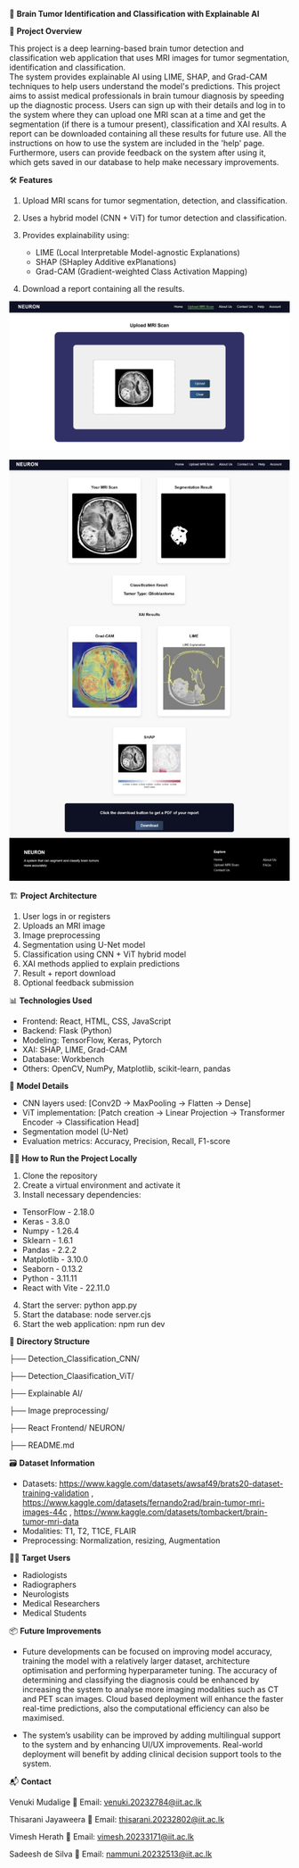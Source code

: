 🧠 **Brain Tumor Identification and Classification with Explainable AI** 

📌 **Project Overview** 

This project is a deep learning-based brain tumor detection and classification web application that uses MRI images for tumor segmentation, identification and classification.  
The system provides explainable AI using LIME, SHAP, and Grad-CAM techniques to help users understand the model's predictions. This project aims to assist medical professionals
in brain tumour diagnosis by speeding up the diagnostic process. Users can sign up with their details and log in to the system where they can upload one MRI scan at a time and
get the segmentation (if there is a tumour present), classification and XAI results. A report can be downloaded containing all these results for future use. All the instructions
on how to use the system are included in the 'help' page. Furthermore, users can provide feedback on the system after using it, which gets saved in our database to help make
necessary improvements. 

🛠️ **Features** 

1. Upload MRI scans for tumor segmentation, detection, and classification.
2. Uses a hybrid model (CNN + ViT) for tumor detection and classification.
3. Provides explainability using: 

   - LIME (Local Interpretable Model-agnostic Explanations)
   - SHAP (SHapley Additive exPlanations) 
   - Grad-CAM (Gradient-weighted Class Activation Mapping) 

4. Download a report containing all the results.
   

![image alt](https://github.com/TharinsaMudalige/Neuron-Brain_Tumor_Detection_Classification_with_XAI/blob/2865a356620a37df6cba8d3084aaa5ee371e3408/Readme_images/img_1.png)


![image alt](https://github.com/TharinsaMudalige/Neuron-Brain_Tumor_Detection_Classification_with_XAI/blob/2865a356620a37df6cba8d3084aaa5ee371e3408/Readme_images/img_2.jpg)

🏗️ **Project Architecture** 

1. User logs in or registers 
2. Uploads an MRI image 
3. Image preprocessing 
4. Segmentation using U-Net model 
5. Classification using CNN + ViT hybrid model
6. XAI methods applied to explain predictions 
7. Result + report download 
8. Optional feedback submission 

📊 **Technologies Used** 

- Frontend: React, HTML, CSS, JavaScript
- Backend: Flask (Python) 
- Modeling: TensorFlow, Keras, Pytorch
- XAI: SHAP, LIME, Grad-CAM 
- Database: Workbench 
- Others: OpenCV, NumPy, Matplotlib, scikit-learn, pandas 

🧪 **Model Details** 

- CNN layers used: [Conv2D → MaxPooling → Flatten → Dense] 
- ViT implementation: [Patch creation → Linear Projection → Transformer Encoder → Classification Head] 
- Segmentation model (U-Net)
- Evaluation metrics: Accuracy, Precision, Recall, F1-score 

🧑‍💻 **How to Run the Project Locally** 

1. Clone the repository 
2. Create a virtual environment and activate it 
3. Install necessary dependencies:  

- TensorFlow - 2.18.0 
- Keras - 3.8.0 
- Numpy - 1.26.4
- Sklearn - 1.6.1
- Pandas - 2.2.2
- Matplotlib - 3.10.0
- Seaborn - 0.13.2 
- Python - 3.11.11
- React with Vite - 22.11.0 
 
4. Start the server: python app.py
5. Start the database: node server.cjs
6. Start the web application: npm run dev 

📁 **Directory Structure** 

├── Detection_Classification_CNN/ 

├── Detection_Claasification_ViT/

├── Explainable AI/ 

├── Image preprocessing/

├── React Frontend/ NEURON/ 

├── README.md 

🗃️ **Dataset Information** 

- Datasets: https://www.kaggle.com/datasets/awsaf49/brats20-dataset-training-validation , https://www.kaggle.com/datasets/fernando2rad/brain-tumor-mri-images-44c ,
  https://www.kaggle.com/datasets/tombackert/brain-tumor-mri-data
- Modalities: T1, T2, T1CE, FLAIR 
- Preprocessing: Normalization, resizing, Augmentation  

👩‍⚕️ **Target Users** 

- Radiologists
- Radiographers
- Neurologists 
- Medical Researchers
- Medical Students 

📦 **Future Improvements** 

- Future developments can be focused on improving model accuracy, training the model with a relatively larger dataset, architecture optimisation and performing hyperparameter tuning.
The accuracy of determining and classifying the diagnosis could be enhanced by increasing the system to analyse more imaging modalities such as CT and PET scan images. Cloud based
deployment will enhance the faster real-time predictions, also the computational efficiency can also be maximised.  

- The system’s usability can be improved by adding multilingual support to the system and by enhancing UI/UX improvements. Real-world deployment will benefit by adding clinical decision
support tools to the system.  

📬 **Contact** 

Venuki Mudalige 
📧 Email: venuki.20232784@iit.ac.lk  

Thisarani Jayaweera 
📧 Email: thisarani.20232802@iit.ac.lk  

Vimesh Herath 
📧 Email: vimesh.20233171@iit.ac.lk   

Sadeesh de Silva
📧 Email: nammuni.20232513@iit.ac.lk 

 
